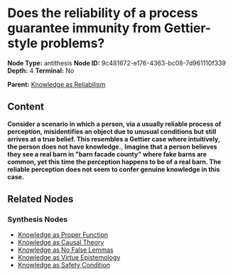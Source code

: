 # Does the reliability of a process guarantee immunity from Gettier-style problems?

**Node Type:** antithesis
**Node ID:** 9c481672-e176-4363-bc08-7d961110f339
**Depth:** 4
**Terminal:** No

**Parent:** [Knowledge as Reliabilism](knowledge-as-reliabilism-synthesis-3822e039-2eba-4bd9-a25e-ce472a789666.md)

## Content

**Consider a scenario in which a person, via a usually reliable process of perception, misidentifies an object due to unusual conditions but still arrives at a true belief. This resembles a Gettier case where intuitively, the person does not have knowledge.**, **Imagine that a person believes they see a real barn in "barn facade county" where fake barns are common, yet this time the perception happens to be of a real barn. The reliable perception does not seem to confer genuine knowledge in this case.**

## Related Nodes

### Synthesis Nodes

- [Knowledge as Proper Function](knowledge-as-proper-function-synthesis-7965723a-5cc2-48cc-acf1-b38ed1d6c446.md)
- [Knowledge as Causal Theory](knowledge-as-causal-theory-synthesis-5811d33f-f996-4f00-8571-3966f0cae54b.md)
- [Knowledge as No False Lemmas](knowledge-as-no-false-lemmas-synthesis-4da66fb6-91eb-402b-be50-2f4c656bee49.md)
- [Knowledge as Virtue Epistemology](knowledge-as-virtue-epistemology-synthesis-58fefe04-a5ee-4a5c-9d42-431bd7813eec.md)
- [Knowledge as Safety Condition](knowledge-as-safety-condition-synthesis-14b85257-4866-4df6-a6d2-463cd5ce999c.md)
